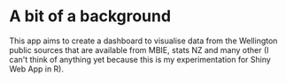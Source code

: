 # A bit of a background
This app aims to create a dashboard to visualise data from the Wellington public sources that are available from MBIE, stats NZ and many other (I can't think of anything yet because this is my experimentation for Shiny Web App in R).
